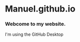 # Manuel.github.io
<!DOCTYPE html>
<html>
<head>
<title>Hello World!!</title>
</head>
<body>

<h3>Webcome to my website.</h3>
<p>I'm using the GitHub Desktop</p>

</body>
</html>
